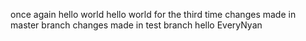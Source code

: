 once again hello world 
hello world for the third time
changes made in master branch
changes made in test branch 
hello EveryNyan